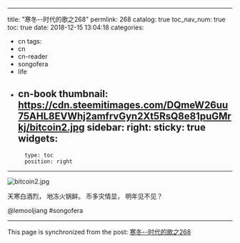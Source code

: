 
---
title: "寒冬--时代的歌之268"
permlink: 268
catalog: true
toc_nav_num: true
toc: true
date: 2018-12-15 13:04:18
categories:
- cn
tags:
- cn
- cn-reader
- songofera
- life
- cn-book
thumbnail: https://cdn.steemitimages.com/DQmeW26uu75AHL8EVWhj2amfrvGyn2Xt5RsQ8e81puGMrkj/bitcoin2.jpg
sidebar:
    right:
        sticky: true
widgets:
    -
        type: toc
        position: right
---


![bitcoin2.jpg](https://cdn.steemitimages.com/DQmeW26uu75AHL8EVWhj2amfrvGyn2Xt5RsQ8e81puGMrkj/bitcoin2.jpg)



天寒白酒烈，
地冻火锅鲜。
币多灾情显，
明年见不见？


@lemooljiang #songofera

- - -

This page is synchronized from the post: [寒冬--时代的歌之268](https://steemit.com/@lemooljiang/268)
